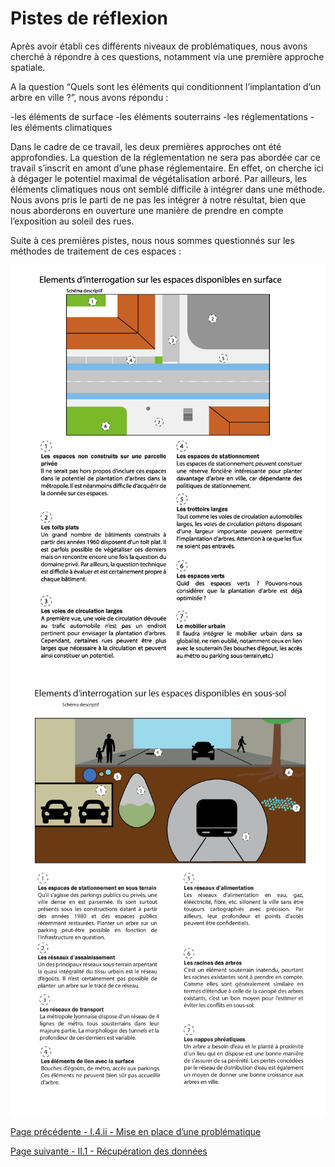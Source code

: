 # Pistes de réflexion

Après avoir établi ces différents niveaux de problématiques, nous avons cherché à répondre à ces questions, notamment via une première approche spatiale. 

A la question “Quels sont les éléments qui conditionnent l’implantation d’un arbre en ville ?”, nous avons répondu :

-les éléments de surface
-les éléments souterrains
-les réglementations
-les éléments climatiques 

Dans le cadre de ce travail, les deux premières approches ont été approfondies. La question de la réglementation ne sera pas abordée car ce travail s’inscrit en amont d’une phase réglementaire. En effet, on cherche ici à dégager le potentiel maximal de végétalisation arboré. Par ailleurs, les éléments climatiques nous ont semblé difficile à intégrer dans une méthode. Nous avons pris le parti de ne pas les intégrer à notre résultat, bien que nous aborderons en ouverture une manière de prendre en compte l’exposition au soleil des rues.

Suite à ces premières pistes, nous nous sommes questionnés sur les méthodes de traitement de ces espaces : 


<img align="center" src="Espaces_Dispo_Surface.jpg">

<img align="center" src="Espaces_Dispo_Sous_sol.jpg">

[Page précédente - I.4.ii - Mise en place d’une problématique](https://github.com/VCityTeam/DatAgora/wiki/_Problématique)

[Page suivante - II.1 - Récupération des données](Recuperation_donnees)